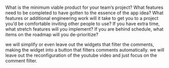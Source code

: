 What is the minimum viable product for your team’s project? What features need to be completed to have gotten to the essence of the app idea?
What features or additional engineering work will it take to get you to a project you’d be comfortable inviting other people to use?
If you have extra time, what stretch features will you implement?
If you are behind schedule, what items on the roadmap will you de-prioritize?

we will simplify or even leave out the widgets that filter the comments, making the widget into a button that filters comments automatically. we will leave out the reconfiguration of the youtube video and just focus on the comment filter. 

